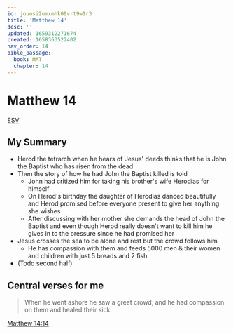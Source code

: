 ```yaml
---
id: jouosi2umxmhk09vrt9w1r3
title: 'Matthew 14'
desc: ''
updated: 1659312271674
created: 1658363522402
nav_order: 14
bible_passage:
  book: MAT
  chapter: 14
---
```

# Matthew 14

[ESV](https://www.biblegateway.com/passage/?search=Matthew+14&version=ESV)

## My Summary
- Herod the tetrarch when he hears of Jesus' deeds thinks that he is John the Baptist who has risen from the dead
- Then the story of how he had John the Baptist killed is told
  - John had critized him for taking his brother's wife Herodias for himself
  - On Herod's birthday the daughter of Herodias danced beautifully and Herod promised before everyone present to give
    her anything she wishes
  - After discussing with her mother she demands the head of John the Baptist and even though Herod really doesn't want
    to kill him he gives in to the pressure since he had promised her
- Jesus crosses the sea to be alone and rest but the crowd follows him
  - He has compassion with them and feeds 5000 men & their women and children with just 5 breads and 2 fish
- (Todo second half)

## Central verses for me
> When he went ashore he saw a great crowd, and he had compassion on them and healed their sick.

[Matthew 14:14](https://www.biblegateway.com/passage/?search=Matthew+14%3A14&version=ESV)
